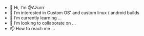 - 👋 Hi, I’m @Azurrr
- 👀 I’m interested in Custom OS' and custom linux / android builds
- 🌱 I’m currently learning ...
- 💞️ I’m looking to collaborate on ...
- 📫 How to reach me ...

<!---
Azurrr/Azurrr is a ✨ special ✨ repository because its `README.md` (this file) appears on your GitHub profile.
You can click the Preview link to take a look at your changes.
--->
